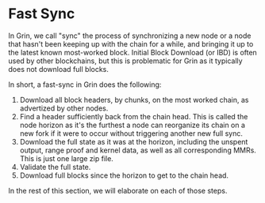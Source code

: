 # Fast Sync

In Grin, we call "sync" the process of synchronizing a new node or a node that
hasn't been keeping up with the chain for a while, and bringing it up to the
latest known most-worked block. Initial Block Download (or IBD) is often used
by other blockchains, but this is problematic for Grin as it typically does not
download full blocks.

In short, a fast-sync in Grin does the following:

1. Download all block headers, by chunks, on the most worked chain, as
   advertized by other nodes.
1. Find a header sufficiently back from the chain head. This is called the node
   horizon as it's the furthest a node can reorganize its chain on a new fork if
   it were to occur without triggering another new full sync.
1. Download the full state as it was at the horizon, including the unspent
   output, range proof and kernel data, as well as all corresponding MMRs. This is
   just one large zip file.
1. Validate the full state.
1. Download full blocks since the horizon to get to the chain head.

In the rest of this section, we will elaborate on each of those steps.
